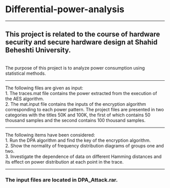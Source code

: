 # Differential-power-analysis
<hr>
<h2>This project is related to the course of hardware security and secure hardware design at Shahid Beheshti University.</h2><br>
The purpose of this project is to analyze power consumption using statistical methods.<br><hr>
The following files are given as input:<br>
1. The traces.mat file contains the power extracted from the execution of the AES algorithm.<br>
2. The mat.input file contains the inputs of the encryption algorithm corresponding to each power pattern. The project files are presented in two categories with the titles 50K and 100K, the first of which contains 50 thousand samples and the second contains 100 thousand samples.<br><hr>
The following items have been considered:<br>
1. Run the DPA algorithm and find the key of the encryption algorithm.<br>
2. Show the normality of frequency distribution diagrams of groups one and two.<br>
3. Investigate the dependence of data on different Hamming distances and its effect on power distribution at each point in the trace.<br><hr>
<h3>The input files are located in DPA_Attack.rar.</h3>
